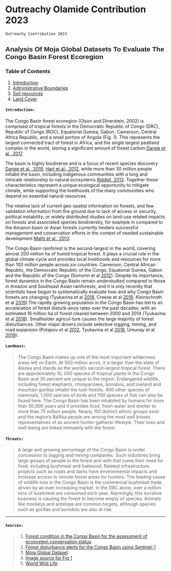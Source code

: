 # Outreachy Olamide Contribution 2023
`Outreachy Contribution 2023`

## <span style="font-family: Arial, sans-serif; font-size">Analysis Of Moja Global Datasets To Evaluate The Congo Basin Forest Ecoregion</span>


### Table of Contents
1. [Introduction](#introduction)
2. [Administrative Boundaries](#administrative-boundaries)
3. [Soil resources](#soil-resources)
4. [Land Cover](#land-cover)

#### **`Introduction:`**

The Congo Basin forest ecoregion (Olson and Dinerstein, 2002) is comprised of tropical forests in the Democratic Republic of Congo (DRC), Republic of Congo (ROC), Equatorial Guinea, Gabon, Cameroon, Central Africa Republic, and a small portion of Angola (Fig. 1). This represents the largest connected tract of forest in Africa, and the single largest peatland complex in the world, storing a significant amount of forest carbon [Dargie et al., 2017](https://www.sciencedirect.com/science/article/pii/S1470160X20312085#b0075)

The basin is highly biodiverse and is a focus of recent species discovery [Dargie et al., 2019](https://www.sciencedirect.com/science/article/pii/S1470160X20312085#b0065), [Hart et al., 2012](https://www.sciencedirect.com/science/article/pii/S1470160X20312085#b0135), while more than 30 million people inhabit the basin, including indigenous communities with a long and intricate relationship to natural ecosystems [Riddell, 2013](https://www.sciencedirect.com/science/article/pii/S1470160X20312085#b0300). Together these characteristics represent a unique ecological opportunity to mitigate climate, while supporting the livelihoods of the many communities who depend on essential natural resources. 

The relative lack of current geo-spatial information on forests, and few validation information from the ground due to lack of access or security, political instability; or widely distributed studies on land-use related impacts on forests and associated species biodiversity, for example in compared to the Amazon basin or Asian forests currently hinders successful management and conservation efforts in the context of needed sustainable development [Malhi et al., 2013](https://www.sciencedirect.com/science/article/pii/S1470160X20312085#b0195).

The Congo Basin rainforest is the second-largest in the world, covering almost 200 million ha of humid tropical forest. It plays a crucial role in the global climate cycle and provides local livelihoods and resources for more than 100 million people across six countries: Cameroon, Central African Republic, the Democratic Republic of the Congo, Equatorial Guinea, Gabon and the Republic of the Congo (Somorin et al [2012](https://www.researchgate.net/?_tp=eyJjb250ZXh0Ijp7InBhZ2UiOiJwdWJsaWNhdGlvbiIsInByZXZpb3VzUGFnZSI6Il9kaXJlY3QifX0#)). Despite its importance, forest dynamics in the Congo Basin remain understudied compared to those in Amazon and Southeast Asian rainforests, and it is only recently that scientists have begun to systematically evaluate how and why Congo Basin forests are changing (Tyukavina et al [2018](https://www.researchgate.net/?_tp=eyJjb250ZXh0Ijp7InBhZ2UiOiJwdWJsaWNhdGlvbiIsInByZXZpb3VzUGFnZSI6Il9kaXJlY3QifX0#), Creese et al [2019](https://www.researchgate.net/?_tp=eyJjb250ZXh0Ijp7InBhZ2UiOiJwdWJsaWNhdGlvbiIsInByZXZpb3VzUGFnZSI6Il9kaXJlY3QifX0#), Kleinschroth et al [2019](https://www.researchgate.net/?_tp=eyJjb250ZXh0Ijp7InBhZ2UiOiJwdWJsaWNhdGlvbiIsInByZXZpb3VzUGFnZSI6Il9kaXJlY3QifX0#)).The rapidly growing population in the Congo Basin has led to an acceleration of forest disturb-ance rates over the past decades, with an estimated 16 million ha of forest cleared between 2000 and 2014 (Tyukavina et al [2018](https://www.researchgate.net/?_tp=eyJjb250ZXh0Ijp7InBhZ2UiOiJwdWJsaWNhdGlvbiIsInByZXZpb3VzUGFnZSI6Il9kaXJlY3QifX0#)). Smallholder agricul-ture causes the large majority of forest disturbances. Other major drivers include selective logging, mining, and road expansion (Potapov et al [2012](https://www.researchgate.net/?_tp=eyJjb250ZXh0Ijp7InBhZ2UiOiJwdWJsaWNhdGlvbiIsInByZXZpb3VzUGFnZSI6Il9kaXJlY3QifX0#), Tyukavina et al [2018](https://www.researchgate.net/?_tp=eyJjb250ZXh0Ijp7InBhZ2UiOiJwdWJsaWNhdGlvbiIsInByZXZpb3VzUGFnZSI6Il9kaXJlY3QifX0#), Umunay et al [2019](https://www.researchgate.net/?_tp=eyJjb250ZXh0Ijp7InBhZ2UiOiJwdWJsaWNhdGlvbiIsInByZXZpb3VzUGFnZSI6Il9kaXJlY3QifX0#)).

#### **`Landmass:`**

>The Congo Basin makes up one of the most important wilderness areas left on Earth. At 500 million acres, it is larger than the state of Alaska and stands as the world’s second-largest tropical forest. There are approximately 10, 000 species of tropical plants in the Congo Basin and 30 percent are unique to the region. Endangered wildlife, including forest elephants, chimpanzees, bonobos, and lowland and mountain gorillas inhabit the lush forests. 400 other species of mammals, 1,000 species of birds and 700 species of fish can also be found here.
The Congo Basin has been inhabited by humans for more than 50,000 years and it provides food, fresh water and shelter to more than 75 million people. Nearly 150 distinct ethnic groups exist and the region’s Ba’Aka people are among the most well known representatives of an ancient hunter-gatherer lifestyle. Their lives and well-being are linked intimately with the forest.

#### **`Threats:`**

>A large and growing percentage of the Congo Basin is under concession to logging and mining companies. Such industries bring large groups of people to the forest and with that come their need for food, including bushmeat and fuelwood. Related infrastructure projects such as roads and dams have environmental impacts and increase access to remote forest areas for hunters.
The leading cause of wildlife loss in the Congo Basin is the commercial bushmeat trade, driven by an ever increasing market. In the DRC alone, over a million tons of bushmeat are consumed each year. Alarmingly, this lucrative business is causing the forest to become empty of species. Animals like monkeys and antelope are common targets, although species such as gorillas and bonobos are also at risk.

---

#### **`Sources:`**

> 1. [Forest condition in the Congo Basin for the assessment of ecosystem conservation status](https://www.sciencedirect.com/science/article/pii/S1470160X20312085#b0425) 
> 2. [Forest disturbance alerts for the Congo Basin using Sentinel-1](https://www.researchgate.net/publication/348592075_Forest_disturbance_alerts_for_the_Congo_Basin_using_Sentinel-1?_sg=4q6CH8sq1RHonFVzQUouvQcX2P1tvS-Dm6W2FrxhmPMxP-D7j9uMZPRYaRm-YfTqqKvr2SVyJ0IchMU&_tp=eyJjb250ZXh0Ijp7ImZpcnN0UGFnZSI6Il9kaXJlY3QiLCJwYWdlIjoiX2RpcmVjdCJ9fQ)
> 3. [Moja Global Dataset](https://drive.google.com/drive/folders/1PZCVksHsuNyPzB9QTyraBSs1C7_c7W56?usp=drive_link)
> 4. [Image source for Fig 1](https://ars.els-cdn.com/content/image/1-s2.0-S1470160X20312085-gr1.jpg)
> 5. [World Wild Life](https://www.worldwildlife.org/places/congo-basin#:~:text=Adopt%20a%20Gorilla-,Facts,world's%20second%2Dlargest%20tropical%20forest.)

